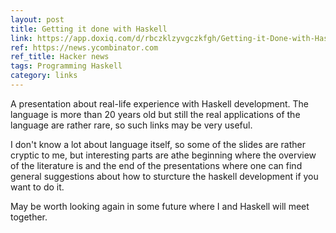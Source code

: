 ```yaml
---
layout: post
title: Getting it done with Haskell
link: https://app.doxiq.com/d/rbczklzyvgczkfgh/Getting-it-Done-with-Haskell-pdf
ref: https://news.ycombinator.com
ref_title: Hacker news
tags: Programming Haskell
category: links
---
```


A presentation about real-life experience with Haskell development. The language
is more than 20 years old but still the real applications of the language are
rather rare, so such links may be very useful.

I don't know a lot about language itself, so some of the slides are rather cryptic
to me, but interesting parts are athe beginning where the overview of the literature
is and the end of the presentations where one can find general suggestions about
how to sturcture the haskell development if you want to do it.

May be worth looking again in some future where I and Haskell will meet together.
